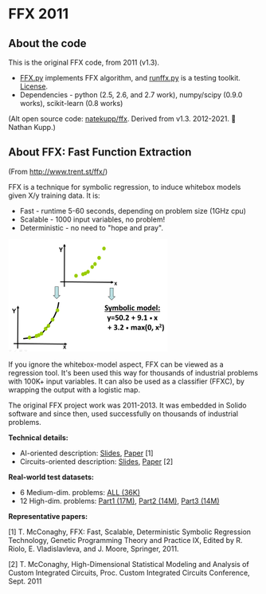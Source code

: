 # FFX 2011 

## About the code

This is the original FFX code, from 2011 (v1.3). 

- [FFX.py](FFX.py) implements FFX algorithm, and [runffx.py](runffx.py) is a testing toolkit.  [License](resources/FFX_license.txt).
- Dependencies - python (2.5, 2.6, and 2.7 work), numpy/scipy (0.9.0 works), scikit-learn (0.8 works)

(Alt open source code: [natekupp/ffx](https://github.com/natekupp/ffx). Derived from v1.3. 2012-2021. 🙏 Nathan Kupp.)

## About FFX: Fast Function Extraction

(From http://www.trent.st/ffx/)

FFX is a technique for symbolic regression, to induce whitebox models given X/y training data. It is:

- Fast - runtime 5-60 seconds, depending on problem size (1GHz cpu)
- Scalable - 1000 input variables, no problem!
- Deterministic - no need to "hope and pray".

![](resources/SR.png)

If you ignore the whitebox-model aspect, FFX can be viewed as a regression tool. It's been used this way for thousands of industrial problems with 100K+ input variables. It can also be used as a classifier (FFXC), by wrapping the output with a logistic map. 

The original FFX project work was 2011-2013. It was embedded in Solido software and since then,  used successfully on thousands of industrial problems.

**Technical details:**
- AI-oriented description: [Slides](resources/2011-GPTP-FFX-slides.pdf), [Paper](resources/2011-GPTP-FFX-paper.pdf) [1]
- Circuits-oriented description: [Slides](resources/2011-CICC-FFX-slides.pdf), [Paper](resources/2011-CICC-FFX-paper.pdf) [2]

**Real-world test datasets:**
- 6 Medium-dim. problems: [ALL (36K)](https://github.com/trentmc/ffx2011-benchmarks/blob/main/high-dimensional_benchmark_datasets_part1.tar.gz)
- 12 High-dim. problems: [Part1 (17M)](https://github.com/trentmc/ffx2011-benchmarks/blob/main/high-dimensional_benchmark_datasets_part1.tar.gz), [Part2 (14M)](https://github.com/trentmc/ffx2011-benchmarks/blob/main/high-dimensional_benchmark_datasets_part2.tar.gz), [Part3 (14M)](https://github.com/trentmc/ffx2011-benchmarks/blob/main/high-dimensional_benchmark_datasets_part3.tar.gz)

**Representative papers:**

[1] T. McConaghy, FFX: Fast, Scalable, Deterministic Symbolic Regression Technology, Genetic Programming Theory and Practice IX, Edited by R. Riolo, E. Vladislavleva, and J. Moore, Springer, 2011.

[2] T. McConaghy, High-Dimensional Statistical Modeling and Analysis of Custom Integrated Circuits, Proc. Custom Integrated Circuits Conference, Sept. 2011
